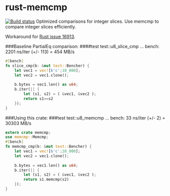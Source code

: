 # rust-memcmp
[![Build status](https://api.travis-ci.org/daramos/rust-memcmp.png)](https://travis-ci.org/daramos/rust-memcmp)
Optimized comparisons for integer slices. 
Use memcmp to compare integer slices efficiently.

Workaround for [Rust issue 16913](https://github.com/rust-lang/rust/issues/16913).

###Baseline PartialEq comparison:
####test test::u8_slice_cmp  ... bench:      2201 ns/iter (+/- 113) = 454 MB/s
```rust
#[bench]
fn slice_cmp(b: &mut test::Bencher) {
    let vec1 = vec![b'c';10_000];
    let vec2 = vec1.clone();
    
    b.bytes = vec1.len() as u64;
    b.iter(|| {
        let (s1, s2) = ( &vec1, &vec2 );
        return s1==s2
    });
}
```
###Using this crate:
###test test::u8_memcmp     ... bench:        33 ns/iter (+/- 2) = 30303 MB/s
```rust
extern crate memcmp;
use memcmp::Memcmp;
#[bench]
fn memcmp_cmp(b: &mut test::Bencher) {
    let vec1 = vec![b'c';10_000];
    let vec2 = vec1.clone();
    
    b.bytes = vec1.len() as u64;
    b.iter(|| {
        let (s1, s2) = ( &vec1, &vec2 );
        return s1.memcmp(s2)
    });
}
```
